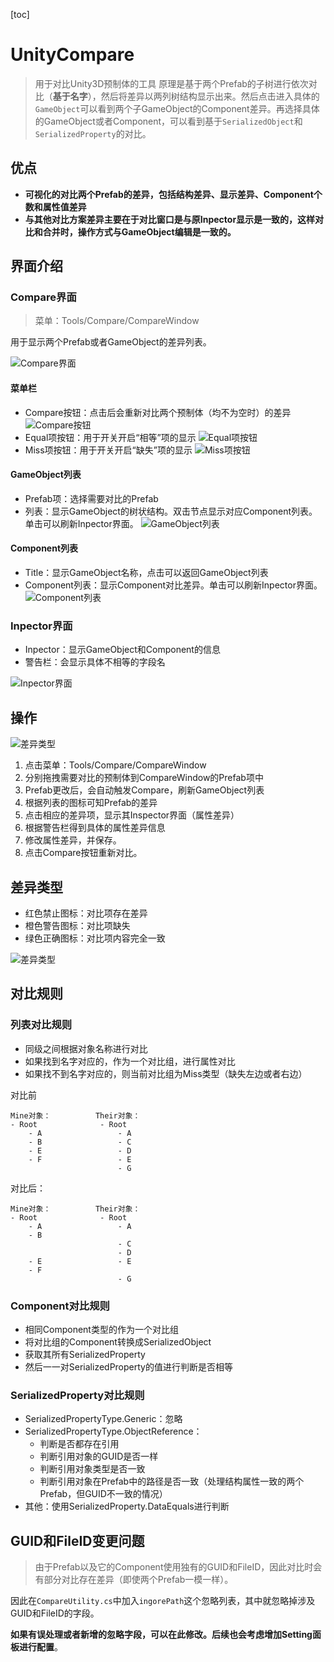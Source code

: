 [toc]

# UnityCompare

> 用于对比Unity3D预制体的工具
> 原理是基于两个Prefab的子树进行依次对比（**基于名字**），然后将差异以两列树结构显示出来。然后点击进入具体的`GameObject`可以看到两个子GameObject的Component差异。再选择具体的GameObject或者Component，可以看到基于`SerializedObject`和`SerializedProperty`的对比。

## 优点

- **可视化的对比两个Prefab的差异，包括结构差异、显示差异、Component个数和属性值差异**
- **与其他对比方案差异主要在于对比窗口是与原Inpector显示是一致的，这样对比和合并时，操作方式与GameObject编辑是一致的。**

## 界面介绍

### Compare界面

> 菜单：Tools/Compare/CompareWindow

用于显示两个Prefab或者GameObject的差异列表。

![Compare界面](/wiki/images/1.jpg)

#### 菜单栏
- Compare按钮：点击后会重新对比两个预制体（均不为空时）的差异
![Compare按钮](/wiki/images/2.jpg)
- Equal项按钮：用于开关开启“相等”项的显示
![Equal项按钮](/wiki/images/3.jpg)
- Miss项按钮：用于开关开启“缺失”项的显示
![Miss项按钮](/wiki/images/4.jpg)

#### GameObject列表

- Prefab项：选择需要对比的Prefab
- 列表：显示GameObject的树状结构。双击节点显示对应Component列表。单击可以刷新Inpector界面。
![GameObject列表](/wiki/images/5.jpg)

#### Component列表

- Title：显示GameObject名称，点击可以返回GameObject列表
- Component列表：显示Component对比差异。单击可以刷新Inpector界面。
![Component列表](/wiki/images/6.jpg)

### Inpector界面

- Inpector：显示GameObject和Component的信息
- 警告栏：会显示具体不相等的字段名

![Inpector界面](/wiki/images/7.jpg)

## 操作

![差异类型](/wiki/images/8.gif)

1. 点击菜单：Tools/Compare/CompareWindow
2. 分别拖拽需要对比的预制体到CompareWindow的Prefab项中
3. Prefab更改后，会自动触发Compare，刷新GameObject列表
4. 根据列表的图标可知Prefab的差异
5. 点击相应的差异项，显示其Inspector界面（属性差异）
6. 根据警告栏得到具体的属性差异信息
7. 修改属性差异，并保存。
8. 点击Compare按钮重新对比。

## 差异类型

- 红色禁止图标：对比项存在差异
- 橙色警告图标：对比项缺失
- 绿色正确图标：对比项内容完全一致

![差异类型](/wiki/images/9.jpg)

## 对比规则

### 列表对比规则

- 同级之间根据对象名称进行对比
- 如果找到名字对应的，作为一个对比组，进行属性对比
- 如果找不到名字对应的，则当前对比组为Miss类型（缺失左边或者右边）

对比前
```
Mine对象：          Their对象：
- Root              - Root
    - A                 - A
    - B                 - C
    - E                 - D       
    - F                 - E
                        - G
```

对比后：
```
Mine对象：          Their对象：
- Root              - Root
    - A                 - A
    - B                   
                        - C       
                        - D       
    - E                 - E
    - F                 
                        - G
```

### Component对比规则

- 相同Component类型的作为一个对比组
- 将对比组的Component转换成SerializedObject
- 获取其所有SerializedProperty
- 然后一一对SerializedProperty的值进行判断是否相等

### SerializedProperty对比规则

- SerializedPropertyType.Generic：忽略
- SerializedPropertyType.ObjectReference：
    - 判断是否都存在引用
    - 判断引用对象的GUID是否一样
    - 判断引用对象类型是否一致
    - 判断引用对象在Prefab中的路径是否一致（处理结构属性一致的两个Prefab，但GUID不一致的情况）
- 其他：使用SerializedProperty.DataEquals进行判断

## GUID和FileID变更问题

> 由于Prefab以及它的Component使用独有的GUID和FileID，因此对比时会有部分对比存在差异（即使两个Prefab一模一样）。

因此在`CompareUtility.cs`中加入`ingorePath`这个忽略列表，其中就忽略掉涉及GUID和FileID的字段。

**如果有误处理或者新增的忽略字段，可以在此修改。后续也会考虑增加Setting面板进行配置**。

